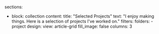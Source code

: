 sections:
  - block: collection
    content:
      title: "Selected Projects"
      text: "I enjoy making things. Here is a selection of projects I've worked on."
      filters:
        folders:
          - project
    design:
      view: article-grid
      fill_image: false
      columns: 3